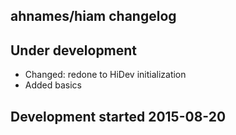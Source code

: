 ahnames/hiam changelog
----------------------

## Under development

- Changed: redone to HiDev initialization
- Added basics

## Development started 2015-08-20

